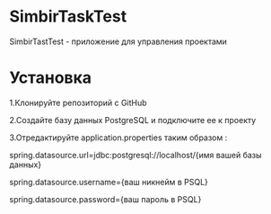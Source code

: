 # SimbirTaskTest

SimbirTastTest - приложение для управления проектами

# Установка

1.Клонируйте репозиторий с GitHub

2.Создайте базу данных PostgreSQL и подключите ее к проекту

3.Отредактируйте application.properties таким образом :

spring.datasource.url=jdbc:postgresql://localhost/{имя вашей базы данных}

spring.datasource.username={ваш никнейм в PSQL}

spring.datasource.password={ваш пароль в PSQL}
